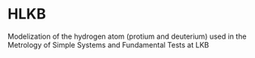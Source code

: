 # HLKB
Modelization of the hydrogen atom (protium and deuterium) used in the Metrology of Simple Systems and Fundamental Tests at LKB
